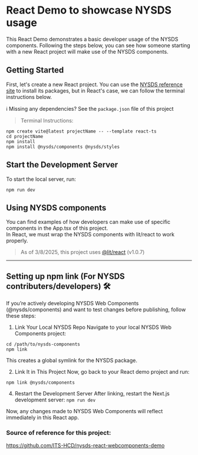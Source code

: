 # React Demo to showcase NYSDS usage
This React Demo demonstrates a basic developer usage of the NYSDS components. 
Following the steps below, you can see how someone starting with a new React project will make use of the NYSDS components.

## Getting Started
First, let's create a new React project. You can use the [NYSDS reference site](https://designsystem.ny.gov/getting-started/developers/) to install its packages, but in React's case, we can follow the terminal instructions below.

ℹ️ Missing any dependencies? See the `package.json` file of this project

> Terminal Instructions:
```
npm create vite@latest projectName -- --template react-ts
cd projectName
npm install
npm install @nysds/components @nysds/styles
```

## Start the Development Server
To start the local server, run:
```
npm run dev
```

## Using NYSDS components
You can find examples of how developers can make use of specific components in the App.tsx of this project. \
In React, we must wrap the NYSDS components with lit/react to work properly.
> As of 3/8/2025, this project uses [@lit/react](https://lit.dev/docs/frameworks/react/) (v1.0.7)

---

## Setting up npm link (For NYSDS contributers/developers) 🛠️
If you’re actively developing NYSDS Web Components (@nysds/components) and want to test changes before publishing, follow these steps:

1. Link Your Local NYSDS Repo
Navigate to your local NYSDS Web Components project:
```
cd /path/to/nysds-components
npm link
```
This creates a global symlink for the NYSDS package.

2. Link It in This Project
Now, go back to your React demo project and run:
```
npm link @nysds/components
```

4. Restart the Development Server
After linking, restart the Next.js development server:
`npm run dev`

Now, any changes made to NYSDS Web Components will reflect immediately in this React app.

### Source of reference for this project:
https://github.com/ITS-HCD/nysds-react-webcomponents-demo
